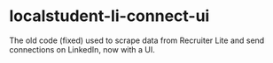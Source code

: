 # localstudent-li-connect-ui
The old code (fixed) used to scrape data from Recruiter Lite and send connections on LinkedIn, now with a UI.
